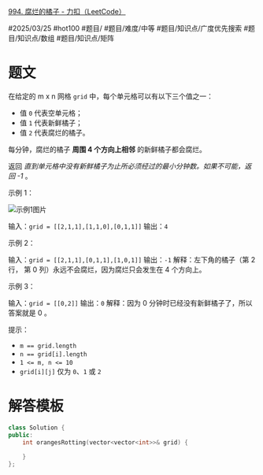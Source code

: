 [994. 腐烂的橘子 - 力扣（LeetCode）](https://leetcode.cn/problems/rotting-oranges/?envType=study-plan-v2&envId=top-100-liked)

#2025/03/25 #hot100 #题目/ #题目/难度/中等 #题目/知识点/广度优先搜索 #题目/知识点/数组 #题目/知识点/矩阵

# 题文

在给定的 m x n 网格 `grid` 中，每个单元格可以有以下三个值之一：

- 值 `0` 代表空单元格；
- 值 `1` 代表新鲜橘子；
- 值 `2` 代表腐烂的橘子。

每分钟，腐烂的橘子 **周围 4 个方向上相邻** 的新鲜橘子都会腐烂。

返回 *直到单元格中没有新鲜橘子为止所必须经过的最小分钟数。如果不可能，返回 -1* 。

示例 1：

![示例1图片](https://assets.leetcode-cn.com/aliyun-lc-upload/uploads/2019/02/16/oranges.png)

输入：`grid = [[2,1,1],[1,1,0],[0,1,1]]`
输出：`4`

示例 2：

输入：`grid = [[2,1,1],[0,1,1],[1,0,1]]`
输出：`-1`
解释：左下角的橘子（第 2 行， 第 0 列）永远不会腐烂，因为腐烂只会发生在 4 个方向上。

示例 3：

输入：`grid = [[0,2]]`
输出：`0`
解释：因为 0 分钟时已经没有新鲜橘子了，所以答案就是 0 。

提示：

- `m == grid.length`
- `n == grid[i].length`
- `1 <= m, n <= 10`
- `grid[i][j]` 仅为 `0`、`1` 或 `2`

# 解答模板

```cpp
class Solution {
public:
    int orangesRotting(vector<vector<int>>& grid) {
            
    }
};
```
